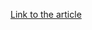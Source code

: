 [Link to the article](https://www.trendmicro.com/content/dam/trendmicro/global/en/research/21/k/bazarloader-adds-compromised-installers-iso-to-arrival-delivery-vectors/IOCs-bazarloader-adds-compromised-installers-ISO-arrival-and-delivery-vectors.txt)
